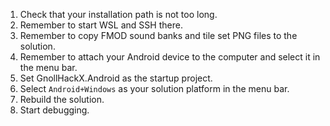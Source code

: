 1. Check that your installation path is not too long.
2. Remember to start WSL and SSH there.
3. Remember to copy FMOD sound banks and tile set PNG files to the solution.
4. Remember to attach your Android device to the computer and select it in the menu bar.
5. Set GnollHackX.Android as the startup project.
6. Select `Android+Windows` as your solution platform in the menu bar.
7. Rebuild the solution.
8. Start debugging.